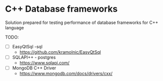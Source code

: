 # C++ Database frameworks
Solution prepared for testing performance of database frameworks for C++ language

TODO:
- [ ] EasyQtSql -sql 
  - https://github.com/kramolnic/EasyQtSql
- [ ] SQLAPI++ - postgres 
  - https://www.sqlapi.com/
- [ ] MongoDB C++ Driver
  - https://www.mongodb.com/docs/drivers/cxx/